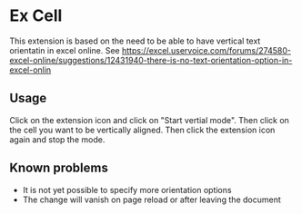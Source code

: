 # Ex Cell
This extension is based on the need to be able to have vertical text orientatin in excel online. See
https://excel.uservoice.com/forums/274580-excel-online/suggestions/12431940-there-is-no-text-orientation-option-in-excel-onlin

## Usage
Click on the extension icon and click on "Start vertial mode". Then click on the cell you want to be vertically aligned.
Then click the extension icon again and stop the mode.

## Known problems
- It is not yet possible to specify more orientation options
- The change will vanish on page reload or after leaving the document
